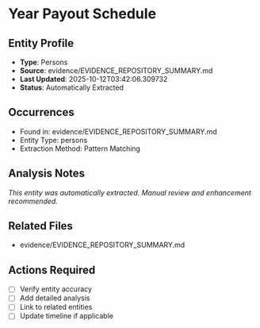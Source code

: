 # Year Payout Schedule

## Entity Profile
- **Type**: Persons
- **Source**: evidence/EVIDENCE_REPOSITORY_SUMMARY.md
- **Last Updated**: 2025-10-12T03:42:06.309732
- **Status**: Automatically Extracted

## Occurrences
- Found in: evidence/EVIDENCE_REPOSITORY_SUMMARY.md
- Entity Type: persons
- Extraction Method: Pattern Matching

## Analysis Notes
*This entity was automatically extracted. Manual review and enhancement recommended.*

## Related Files
- evidence/EVIDENCE_REPOSITORY_SUMMARY.md

## Actions Required
- [ ] Verify entity accuracy
- [ ] Add detailed analysis
- [ ] Link to related entities
- [ ] Update timeline if applicable
